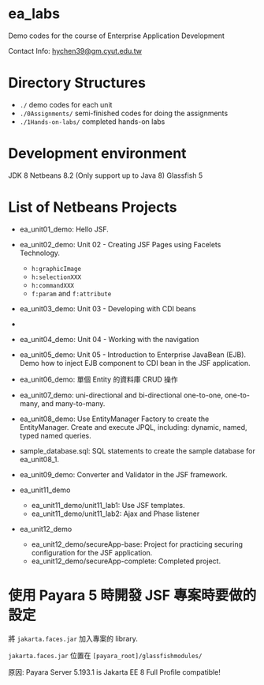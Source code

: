# ea_labs
Demo codes for the course of Enterprise Application Development

Contact Info: hychen39@gm.cyut.edu.tw

# Directory Structures

- `./` demo codes for each unit
- `./0Assignments/`  semi-finished codes for doing the assignments
- `./1Hands-on-labs/` completed hands-on labs

# Development environment
JDK 8
Netbeans 8.2 (Only support up to Java 8)
Glassfish 5


# List of Netbeans Projects

- ea_unit01_demo: Hello JSF.

- ea_unit02_demo: Unit 02 - Creating JSF Pages using Facelets Technology.
  - `h:graphicImage`
  - `h:selectionXXX`
  - `h:commandXXX`
  - `f:param` and `f:attribute`

- ea_unit03_demo: Unit 03 - Developing with CDI beans
- 
- ea_unit04_demo: Unit 04 - Working with the navigation

- ea_unit05_demo: Unit 05 - Introduction to Enterprise JavaBean (EJB). Demo how to inject EJB component to CDI bean in the JSF application.

- ea_unit06_demo: 單個 Entity 的資料庫 CRUD 操作

- ea_unit07_demo: uni-directional and bi-directional one-to-one, one-to-many, and many-to-many.

- ea_unit08_demo: Use EntityManager Factory to create the EntityManager. Create and execute JPQL, including: dynamic, named, typed named queries. 

- sample_database.sql: SQL statements to create the sample database for ea_unit08_1.

<!-- - ea_unit09_demo: Demo JPQL. Use the sample database in the Derby to demo the JPQL codes and use the JUnit to test them. -->
  
- ea_unit09_demo: Converter and Validator in the JSF framework.

- ea_unit11_demo
  - ea_unit11_demo/unit11_lab1: Use JSF templates.
  - ea_unit11_demo/unit11_lab2: Ajax and Phase listener

- ea_unit12_demo
  - ea_unit12_demo/secureApp-base: Project for practicing securing configuration for the JSF application.
  - ea_unit12_demo/secureApp-complete: Completed project.
  
<!-- - ea_unit11_demo: Handling application events in the JSF Framework. --> 

<!-- ea_unitXX_demo: 使用 Facade Pattern 實作資料庫的 CRUD. -->

# 使用 Payara 5 時開發 JSF 專案時要做的設定

將 `jakarta.faces.jar` 加入專案的 library.

`jakarta.faces.jar` 位置在 `[payara_root]/glassfishmodules/`

原因: Payara Server 5.193.1 is Jakarta EE 8 Full Profile compatible!

